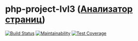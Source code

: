 # php-project-lvl3 ([Анализатор страниц](https://dvengroff-php-project-lvl3.herokuapp.com/))

[![Build Status](https://travis-ci.org/Dvengroff/lumen-app-example.svg?branch=master)](https://travis-ci.org/Dvengroff/lumen-app-example)
[![Maintainability](https://api.codeclimate.com/v1/badges/397ed5c7f24e73dfb7d5/maintainability)](https://codeclimate.com/github/Dvengroff/lumen-app-example/maintainability)
[![Test Coverage](https://api.codeclimate.com/v1/badges/397ed5c7f24e73dfb7d5/test_coverage)](https://codeclimate.com/github/Dvengroff/lumen-app-example/test_coverage)

